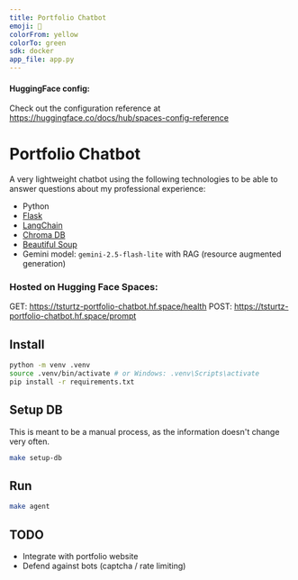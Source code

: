 ```yaml
---
title: Portfolio Chatbot
emoji: 🤖
colorFrom: yellow
colorTo: green
sdk: docker
app_file: app.py
---
```


#### HuggingFace config:
Check out the configuration reference at https://huggingface.co/docs/hub/spaces-config-reference

# Portfolio Chatbot

A very lightweight chatbot using the following technologies to be able to answer questions about my professional experience:
- Python
- [Flask](https://flask.palletsprojects.com/en/stable/)
- [LangChain](https://www.langchain.com/)
- [Chroma DB](https://www.trychroma.com/)
- [Beautiful Soup](https://pypi.org/project/beautifulsoup4/)
- Gemini model: `gemini-2.5-flash-lite` with RAG (resource augmented generation)

### Hosted on Hugging Face Spaces:
GET: https://tsturtz-portfolio-chatbot.hf.space/health
POST: https://tsturtz-portfolio-chatbot.hf.space/prompt

## Install
```sh
python -m venv .venv
source .venv/bin/activate # or Windows: .venv\Scripts\activate
pip install -r requirements.txt
```

## Setup DB
This is meant to be a manual process, as the information doesn't change very often.
```sh
make setup-db
```

## Run
```sh
make agent
```

## TODO
- Integrate with portfolio website
- Defend against bots (captcha / rate limiting)
